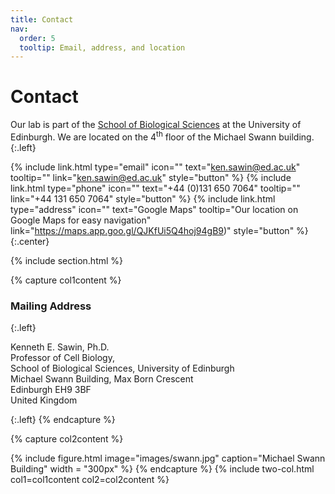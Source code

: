 ```yaml
---
title: Contact
nav:
  order: 5
  tooltip: Email, address, and location
---
```


# <i class="fas fa-envelope"></i>Contact

Our lab is part of the [School of Biological Sciences](https://www.ed.ac.uk/biology) at the University of Edinburgh.
We are located on the 4<sup>th</sup> floor of the Michael Swann building.
{:.left}

{%
  include link.html
  type="email"
  icon=""
  text="ken.sawin@ed.ac.uk"
  tooltip=""
  link="ken.sawin@ed.ac.uk"
  style="button"
%}
{%
  include link.html
  type="phone"
  icon=""
  text="+44 (0)131 650 7064"
  tooltip=""
  link="+44 131 650 7064"
  style="button"
%}
{%
  include link.html
  type="address"
  icon=""
  text="Google Maps"
  tooltip="Our location on Google Maps for easy navigation"
  link="https://maps.app.goo.gl/QJKfUi5Q4hoj94gB9)"
  style="button"
%}
{:.center}

{% include section.html %}


{% capture col1content %}

### <i class="fas fa-mail-bulk"></i>Mailing Address  
{:.left}

Kenneth E. Sawin, Ph.D.  
Professor of Cell Biology,  
School of Biological Sciences, University of Edinburgh  
Michael Swann Building, Max Born Crescent  
Edinburgh EH9  3BF  
United Kingdom  


{:.left}
{% endcapture %}

{% capture col2content %}

{%
  include figure.html
  image="images/swann.jpg"
  caption="Michael Swann Building"
  width = "300px"
%}
{% endcapture %}
{% include two-col.html col1=col1content col2=col2content %}
